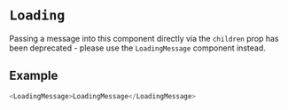 # `Loading`

Passing a message into this component directly via the `children` prop has been
deprecated - please use the `LoadingMessage` component instead.

## Example

```js
<LoadingMessage>LoadingMessage</LoadingMessage>
```
